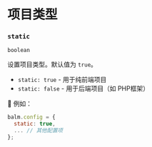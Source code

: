 # 项目类型

### `static`

`boolean`

设置项目类型。默认值为 `true`。

- `static: true`  - 用于纯前端项目
- `static: false` - 用于后端项目（如 PHP框架）

🌰 例如：

```js
balm.config = {
  static: true,
  ... // 其他配置项
};
```
